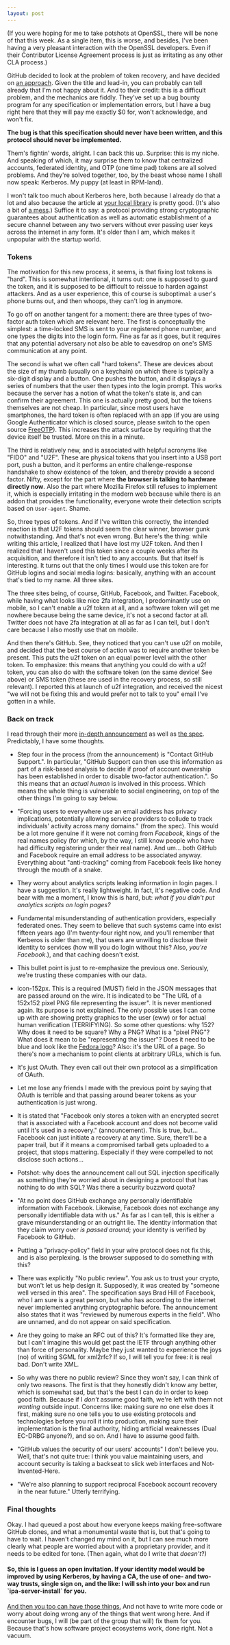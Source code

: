 ```yaml
---
layout: post
---
```


(If you were hoping for me to take potshots at OpenSSL, there will be none of
that this week.  As a single item, this is worse, and besides, I've been
having a very pleasant interaction with the OpenSSL developers.  Even if their
Contributor License Agreement process is just as irritating as any other CLA
process.)

GitHub decided to look at the problem of token recovery, and have decided on
[an approach](https://github.com/blog/2308-new-and-improved-two-factor-lockout-recovery-process).
Given the title and lead-in, you can probably can tell already that I'm not
happy about it.  And to their credit: this is a difficult problem, and the
mechanics are fiddly.  They've set up a bug bounty program for any
specification or implementation errors, but I have a bug right here that they
will pay me exactly $0 for, won't acknowledge, and won't fix.

**The bug is that this specification should never have been written, and this
protocol should never be implemented.**

Them's fightin' words, alright.  I can back this up.  Surprise: this is my
niche.  And speaking of which, it may surprise them to know that centralized
accounts, federated identity, and OTP (one time pad) tokens are all solved
problems.  And they're solved together, too, by the beast whose name I shall
now speak: Kerberos.  My puppy (at least in RPM-land).

I won't talk too much about Kerberos here, both because I already do that a
lot and also because the article at
[your local library](https://en.wikipedia.org/wiki/Kerberos_(protocol)) is
pretty good.  (It's also a bit of
[a mess](/2016/11/27/the-fall-of-journalism/).)  Suffice it to say: a protocol
providing strong cryptographic guarantees about authentication as well as
automatic establishment of a secure channel between any two servers without
ever passing user keys across the internet in any form.  It's older than I am,
which makes it unpopular with the startup world.

### Tokens

The motivation for this new process, it seems, is that fixing lost tokens is
"hard".  This is somewhat intentional, it turns out: one is supposed to guard
the token, and it is supposed to be difficult to reissue to harden against
attackers.  And as a user experience, this of course is suboptimal: a user's
phone burns out, and then whoops, they can't log in anymore.

To go off on another tangent for a moment: there are three types of two-factor
auth token which are relevant here.  The first is conceptually the simplest:
a time-locked SMS is sent to your registered phone number, and one types the
digits into the login form.  Fine as far as it goes, but it requires that any
potential adversary not also be able to eavesdrop on one's SMS communication
at any point.

The second is what we often call "hard tokens".  These are devices about the
size of my thumb (usually on a keychain) on which there is typically a
six-digit display and a button.  One pushes the button, and it displays a
series of numbers that the user then types into the login prompt.  This works
because the server has a notion of what the token's state is, and can confirm
their agreement.  This one is actually pretty good, but the tokens themselves
are not cheap.  In particular, since most users have smartphones, the hard
token is often replaced with an app (if you are using Google Authenticator
which is closed source, please switch to the open source
[FreeOTP](https://freeotp.github.io/)).  This increases the attack surface by
requiring that the device itself be trusted.  More on this in a minute.

The third is relatively new, and is associated with helpful acronyms like
"FIDO" and "U2F".  These are physical tokens that you insert into a USB port
port, push a button, and it performs an entire challenge-response handshake to
show existence of the token, and thereby provide a second factor.  Nifty,
except for the part where **the browser is talking to hardware directly
now**.  Also the part where Mozilla Firefox still refuses to implement it,
which is especially irritating in the modern web because while there is an
addon that provides the functionality, everyone wrote their detection scripts
based on `User-agent`.  Shame.

So, three types of tokens.  And if I've written this correctly, the intended
reaction is that U2F tokens should seem the clear winner, browser gunk
notwithstanding.  And that's not even wrong.  But here's the thing: while
writing this article, I realized that I have lost my U2F token.  And then I
realized that I haven't used this token since a couple weeks after its
acquisition, and therefore it isn't tied to any accounts.  But that itself is
interesting.  It turns out that the only times I would use this token are for
GitHub logins and social media logins: basically, anything with an account
that's tied to my name.  All three sites.

The three sites being, of course, GitHub, Facebook, and Twitter.  Facebook,
while having what looks like nice 2fa integration, I predominantly use on
mobile, so I can't enable a u2f token at all, and a software token will get me
nowhere because being the same device, it's not a second factor at all.
Twitter does not have 2fa integration at all as far as I can tell, but I don't
care because I also mostly use that on mobile.

And then there's GitHub.  See, they noticed that you can't use u2f on mobile,
and decided that the best course of action was to require another token be
present.  This puts the u2f token on an equal power level with the other
token.  To emphasize: this means that anything you could do with a u2f token,
you can also do with the software token (on the same device!  See above) or
SMS token (these are used in the recovery process, so still relevant).  I
reported this at launch of u2f integration, and received the nicest "we will
not be fixing this and would prefer not to talk to you" email I've gotten in a
while.

### Back on track

I read through their more
[in-depth announcement](https://githubengineering.com/recover-accounts-elsewhere/)
as well as
[the spec](https://github.com/facebookincubator/DelegatedRecovery/blob/master/draft-hill-delegated-recovery.raw.txt).
Predictably, I have some thoughts.

- Step four in the process (from the announcement) is "Contact GitHub
  Support.".  In particular, "GitHub Support can then use this information as
  part of a risk-based analysis to decide if proof of account ownership has
  been established in order to disable two-factor authentication.".  So this
  means that an *actual human* is involved in this process.  Which means the
  whole thing is vulnerable to social engineering, on top of the other things
  I'm going to say below.
  
- "Forcing users to everywhere use an email address has privacy implications,
  potentially allowing service providers to collude to track individuals'
  activity across many domains." (from the spec).  This would be a lot more
  genuine if it were not coming from *Facebook*, kings of the real names
  policy (for which, by the way, I still know people who have had difficulty
  registering under their real name).  And um... both GitHub and Facebook
  require an email address to be associated anyway.  Everything about
  "anti-tracking" coming from Facebook feels like honey through the mouth of a
  snake.

- They worry about analytics scripts leaking information in login pages.  I
  have a suggestion.  It's really lightweight.  In fact, it's negative code.
  And bear with me a moment, I know this is hard, but: *what if you didn't put
  analytics scripts on login pages?*
  
- Fundamental misunderstanding of authentication providers, especially
  federated ones.  They seem to believe that such systems came into exist
  fifteen years ago (I'm twenty-four right now, and you'll remember that
  Kerberos is older than me), that users are unwilling to disclose their
  identity to services (how will you do login without this?  Also, *you're
  Facebook*.), and that caching doesn't exist.
  
- This bullet point is just to re-emphasize the previous one.  Seriously,
  we're trusting these companies with our data.
  
- icon-152px.  This is a required (MUST) field in the JSON messages that are
  passed around on the wire.  It is indicated to be "The URL of a 152x152
  pixel PNG file representing the issuer".  It is never mentioned again.  Its
  purpose is not explained.  The only possible uses I can come up with are
  showing pretty graphics to the user (eww) or for actual human verification
  (TERRIFYING).  So some other questions: why 152?  Why does it need to be
  square?  Why a PNG?  What is a "pixel PNG"?  What does it mean to be
  "representing the issuer"?  Does it need to be blue and look like the
  [Fedora logo](https://getfedora.org/static/images/fedora_infinity_140x140.png)?
  Also: it's the URL of a page.  So there's now a mechanism to point clients
  at arbitrary URLs, which is fun.

- It's just OAuth.  They even call out their own protocol as a simplification
  of OAuth.
  
- Let me lose any friends I made with the previous point by saying that OAuth
  is terrible and that passing around bearer tokens as your authentication is
  just wrong.
  
- It is stated that "Facebook only stores a token with an encrypted secret
  that is associated with a Facebook account and does not become valid until
  it's used in a recovery." (announcement).  This is true, but... Facebook can
  just initiate a recovery at any time.  Sure, there'll be a paper trail, but
  if it means a compromised tarball gets uploaded to a project, that stops
  mattering.  Especially if they were compelled to not disclose such
  actions...

- Potshot: why does the announcement call out SQL injection specifically as
  something they're worried about in designing a protocol that has nothing to
  do with SQL?  Was there a security buzzword quota?

- "At no point does GitHub exchange any personally identifiable information with
  Facebook. Likewise, Facebook does not exchange any personally identifiable
  data with us."  As far as I can tell, this is either a grave
  misunderstanding or an outright lie.  The identity information that they
  claim worry over *is passed around*; your identity is verified by Facebook
  to GitHub.
  
- Putting a "privacy-policy" field in your wire protocol does not fix this,
  and is also perplexing.  Is the browser supposed to do something with this?

- There was explicitly "No public review".  You ask us to trust your crypto,
  but won't let us help design it.  Supposedly, it was created by "someone
  well versed in this area".  The specification says Brad Hill of Facebook,
  who I am sure is a great person, but who has according to the internet never
  implemented anything cryptographic before.  The announcement also states
  that it was "reviewed by numerous experts in the field".  Who are unnamed,
  and do not appear on said specification.
  
- Are they going to make an RFC out of this?  It's formatted like they are,
  but I can't imagine this would get past the IETF through anything other than
  force of personality.  Maybe they just wanted to experience the joys (no) of
  writing SGML for xml2rfc?  If so, I will tell you for free: it is real bad.
  Don't write XML.
  
- So why was there no public review?  Since they won't say, I can think of
  only two reasons.  The first is that they honestly didn't know any better,
  which is somewhat sad, but that's the best I can do in order to keep good
  faith.  Because if I *don't* assume good faith, we're left with them not
  *wanting* outside input.  Concerns like: making sure no one else does it
  first, making sure no one tells you to use existing protocols and
  technologies before you roll it into production, making sure their
  implementation is the final authority, hiding artificial weaknesses (Dual
  EC-DRBG anyone?), and so on.  And I have to assume good faith.

- "GitHub values the security of our users' accounts" I don't believe you.
  Well, that's not quite true: I think you value maintaining users, and
  account security is taking a backseat to slick web interfaces and
  Not-Invented-Here.

- "We're also planning to support reciprocal Facebook account recovery in the
  near future."  Utterly terrifying.

### Final thoughts

Okay.  I had queued a post about how everyone keeps making free-software
GitHub clones, and what a monumental waste that is, but that's going to have
to wait.  I haven't changed my mind on it, but I can see much more clearly
what people are worried about with a proprietary provider, and it needs to be
edited for tone.  (Then again, what do I write that *doesn't*?)

<h4>So, this is I guess an open invitation.  If your identity model would be
improved by using Kerberos, by having a CA, the use of one- and two-way
trusts, single sign on, and the like: I will ssh into your box and run
`ipa-server-install` for you.</h4>

[And then you too can have those things.](http://www.freeipa.org/) And not
have to write more code or worry about doing wrong any of the things that went
wrong here.  And if encounter bugs, I will (be part of the group that will)
fix them for you.  Because that's how software project ecosystems work, done
right.  Not a vacuum.
